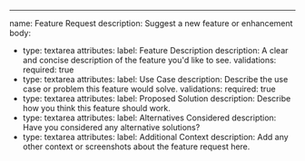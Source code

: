 ---
name: Feature Request
description: Suggest a new feature or enhancement
body:
- type: textarea
  attributes:
    label: Feature Description
    description: A clear and concise description of the feature you'd like to see.
  validations:
    required: true
- type: textarea
  attributes:
    label: Use Case
    description: Describe the use case or problem this feature would solve.
  validations:
    required: true
- type: textarea
  attributes:
    label: Proposed Solution
    description: Describe how you think this feature should work.
- type: textarea
  attributes:
    label: Alternatives Considered
    description: Have you considered any alternative solutions?
- type: textarea
  attributes:
    label: Additional Context
    description: Add any other context or screenshots about the feature request here.
